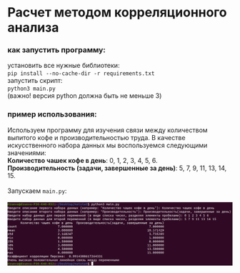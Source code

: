 # Расчет методом корреляционного анализа
### как запустить программу:
установить все нужные библиотеки:\
`pip install --no-cache-dir -r requirements.txt`\
запустить скрипт:\
`python3 main.py`\
(важно! версия python должна быть не меньше 3)

### пример использования:
Используем программу для изучения связи между количеством выпитого кофе и производительностью труда. 
В качестве искусственного набора данных мы воспользуемся следующими значениями:\
**Количество чашек кофе в день**: 0, 1, 2, 3, 4, 5, 6.\
**Производительность (задачи, завершенные за день)**: 5, 7, 9, 11, 13, 14, 15.\
\
Запускаем `main.py`:\
\
![example](Images/test.png)


